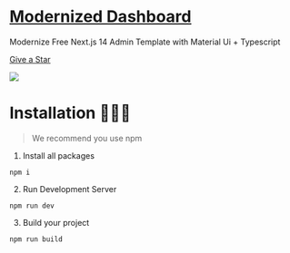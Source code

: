 # <a href="https://modernize-nextjs-free.vercel.app/?ref=5">Modernized Dashboard</a>
Modernize Free Next.js 14 Admin Template with Material Ui + Typescript 
<!-- Place this tag where you want the button to render. -->
<a class="github-button" href="https://github.com/adminmart/Modernize-Nextjs-Free" data-color-scheme="no-preference: light; light: light; dark: dark;" data-icon="octicon-star" data-size="large" aria-label="Star adminmart/Modernize-Nextjs-Free on GitHub">Give a Star</a>
<!-- Main image of Template -->

  <img src="https://adminmart.com/wp-content/uploads/2023/03/modernize-free-next-js-admin-template.png" />



# Installation 👨🏻‍💻

> We recommend you use npm

1. Install all packages

```
npm i
```

2. Run Development Server

```
npm run dev
```

3. Build your project

```
npm run build
```



